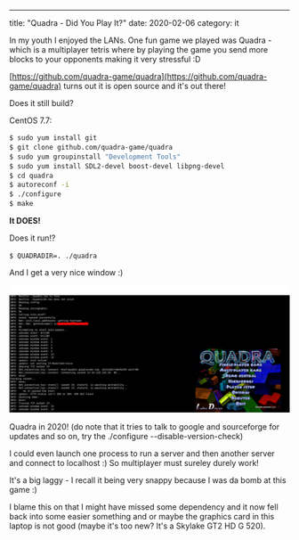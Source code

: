 ---
title: "Quadra - Did You Play It?"
date: 2020-02-06
category: it

In my youth I enjoyed the LANs. One fun game we played was Quadra - which is a multiplayer tetris where by playing the game you send more blocks to your opponents making it very stressful :D

[https://github.com/quadra-game/quadra](https://github.com/quadra-game/quadra) turns out it is open source and it's out there!

Does it still build?

CentOS 7.7:

```bash
$ sudo yum install git
$ git clone github.com/quadra-game/quadra
$ sudo yum groupinstall "Development Tools" 
$ sudo yum install SDL2-devel boost-devel libpng-devel
$ cd quadra
$ autoreconf -i
$ ./configure
$ make
```

**It DOES!**

Does it run!?

`$ QUADRADIR=. ./quadra`

And I get a very nice window :)

![](images/quadra_2020-1024x466.png)

Quadra in 2020! (do note that it tries to talk to google and sourceforge for updates and so on, try the ./configure --disable-version-check)

I could even launch one process to run a server and then another server and connect to localhost :) So multiplayer must sureley durely work!

It's a big laggy - I recall it being very snappy because I was da bomb at this game :)

I blame this on that I might have missed some dependency and it now fell back into some easier something and or maybe the graphics card in this laptop is not good (maybe it's too new? It's a Skylake GT2 HD G 520).
